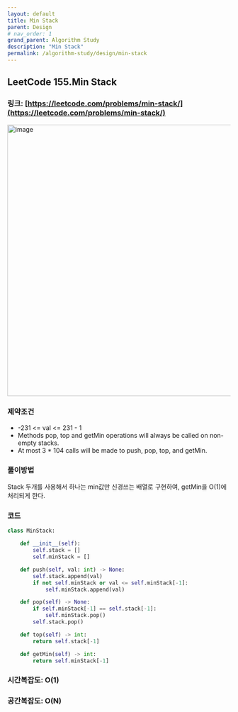 ```yaml
---
layout: default
title: Min Stack
parent: Design
# nav_order: 1
grand_parent: Algorithm Study
description: "Min Stack"
permalink: /algorithm-study/design/min-stack
---
```


## LeetCode 155.Min Stack
### 링크: [https://leetcode.com/problems/min-stack/](https://leetcode.com/problems/min-stack/)

<img width="613" alt="image" src="https://user-images.githubusercontent.com/39396725/197498173-7f3e8e10-a5d1-4c0a-a3fa-b7478585a11a.png">

### 제약조건
- -231 <= val <= 231 - 1
- Methods pop, top and getMin operations will always be called on non-empty stacks.
- At most 3 * 104 calls will be made to push, pop, top, and getMin.

### 풀이방법
Stack 두개를 사용해서 하나는 min값만 신경쓰는 배열로 구현하여, getMin을 O(1)에 처리되게 한다. 

### 코드
```python
class MinStack:

    def __init__(self):
        self.stack = []
        self.minStack = []

    def push(self, val: int) -> None:
        self.stack.append(val)
        if not self.minStack or val <= self.minStack[-1]:
            self.minStack.append(val)        

    def pop(self) -> None:
        if self.minStack[-1] == self.stack[-1]:
            self.minStack.pop()
        self.stack.pop()

    def top(self) -> int:
        return self.stack[-1]

    def getMin(self) -> int:
        return self.minStack[-1]
```
### 시간복잡도: O(1)

### 공간복잡도: O(N)
